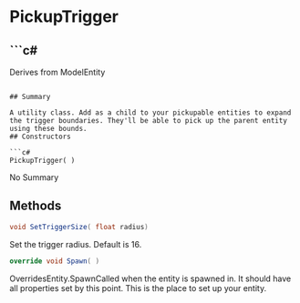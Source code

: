 # PickupTrigger

## ```c#
Derives from ModelEntity
```

## Summary

A utility class. Add as a child to your pickupable entities to expand
the trigger boundaries. They'll be able to pick up the parent entity
using these bounds.
## Constructors

```c#
PickupTrigger( ) 
```
No Summary
## Methods

```c#
void SetTriggerSize( float radius) 
```
Set the trigger radius. Default is 16.
```c#
override void Spawn( ) 
```
OverridesEntity.SpawnCalled when the entity is spawned in. It should have all properties set by this point.
This is the place to set up your entity.
